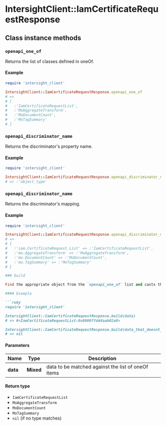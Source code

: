 # IntersightClient::IamCertificateRequestResponse

## Class instance methods

### `openapi_one_of`

Returns the list of classes defined in oneOf.

#### Example

```ruby
require 'intersight_client'

IntersightClient::IamCertificateRequestResponse.openapi_one_of
# =>
# [
#   :'IamCertificateRequestList',
#   :'MoAggregateTransform',
#   :'MoDocumentCount',
#   :'MoTagSummary'
# ]
```

### `openapi_discriminator_name`

Returns the discriminator's property name.

#### Example

```ruby
require 'intersight_client'

IntersightClient::IamCertificateRequestResponse.openapi_discriminator_name
# => :'object_type'
```

### `openapi_discriminator_name`

Returns the discriminator's mapping.

#### Example

```ruby
require 'intersight_client'

IntersightClient::IamCertificateRequestResponse.openapi_discriminator_mapping
# =>
# {
#   :'iam.CertificateRequest.List' => :'IamCertificateRequestList',
#   :'mo.AggregateTransform' => :'MoAggregateTransform',
#   :'mo.DocumentCount' => :'MoDocumentCount',
#   :'mo.TagSummary' => :'MoTagSummary'
# }

### build

Find the appropriate object from the `openapi_one_of` list and casts the data into it.

#### Example

```ruby
require 'intersight_client'

IntersightClient::IamCertificateRequestResponse.build(data)
# => #<IamCertificateRequestList:0x00007fdd4aab02a0>

IntersightClient::IamCertificateRequestResponse.build(data_that_doesnt_match)
# => nil
```

#### Parameters

| Name | Type | Description |
| ---- | ---- | ----------- |
| **data** | **Mixed** | data to be matched against the list of oneOf items |

#### Return type

- `IamCertificateRequestList`
- `MoAggregateTransform`
- `MoDocumentCount`
- `MoTagSummary`
- `nil` (if no type matches)

